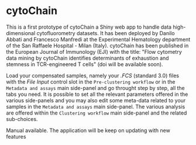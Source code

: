 # cytoChain
This is a first prototype of cytoChain a Shiny web app to handle data high-dimensional cytofluorometry datasets. 
It has been deployed by Danilo Abbati and Francesco Manfredi at the Experimental Hematology department of the San Raffaele Hospital - Milan (Italy). 
cytoChain has been published in the European Journal of Immunology (EJI) with the title: "Flow cytometry data mining by cytoChain identifies determinants of exhaustion and stemness in TCR-engineered T cells" (doi will be available soon). 

Load your compensated samples, namely your *.FCS* (standard 3.0) files with the *File Input* control slot in the `Pre-clustering workflow` or in the `Metadata and assays` main side-panel and go throught step by step, all the tabs you need. It is possible to set all the relevant parameters offered in the various side-panels and you may also edit some meta-data related to your samples in the `Metadata and assays` main side-panel. The various analysis are offered within the `Clustering workflow` main side-panel and the related sub-choices.

Manual available. The application will be keep on updating with new features
